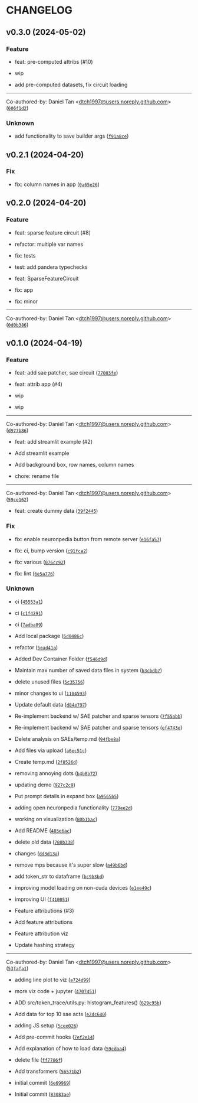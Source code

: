 # CHANGELOG



## v0.3.0 (2024-05-02)

### Feature

* feat: pre-computed attribs (#10)

* wip

* add pre-computed datasets, fix circuit loading

---------

Co-authored-by: Daniel Tan &lt;dtch1997@users.noreply.github.com&gt; ([`606f1d2`](https://github.com/token-trace/token-trace/commit/606f1d2075f449accd2f9ce412559cf6ea942b55))

### Unknown

* add functionality to save builder args ([`f91a8ce`](https://github.com/token-trace/token-trace/commit/f91a8ce947127f27b0af35fd77d894efeb6da369))


## v0.2.1 (2024-04-20)

### Fix

* fix: column names in app ([`0a65e26`](https://github.com/token-trace/token-trace/commit/0a65e2610a02636f920d3c202c05e5348f347a06))


## v0.2.0 (2024-04-20)

### Feature

* feat: sparse feature circuit (#8)

* refactor: multiple var names

* fix: tests

* test: add pandera typechecks

* feat: SparseFeatureCircuit

* fix: app

* fix: minor

---------

Co-authored-by: Daniel Tan &lt;dtch1997@users.noreply.github.com&gt; ([`0d0b386`](https://github.com/token-trace/token-trace/commit/0d0b38618fd0789990d65db29e0dc98bda70faef))


## v0.1.0 (2024-04-19)

### Feature

* feat: add sae patcher, sae circuit ([`77003fe`](https://github.com/token-trace/token-trace/commit/77003fe5eaadbe5b7e4855e1c64181a40d7f0137))

* feat: attrib app (#4)

* wip

* wip

---------

Co-authored-by: Daniel Tan &lt;dtch1997@users.noreply.github.com&gt; ([`d977b86`](https://github.com/token-trace/token-trace/commit/d977b86cae35dadb3990c7559e2f9ef775013fbd))

* feat: add streamlit example (#2)

* Add streamlit example

* Add background box, row names, column names

* chore: rename file

---------

Co-authored-by: Daniel Tan &lt;dtch1997@users.noreply.github.com&gt; ([`59ce162`](https://github.com/token-trace/token-trace/commit/59ce162f680fb228306d609d296c387f213f1bfd))

* feat: create dummy data ([`39f2445`](https://github.com/token-trace/token-trace/commit/39f24452a08e2c7f76ce7020c6f2781fe3ea9bea))

### Fix

* fix: enable neuronpedia button from remote server ([`e16fa57`](https://github.com/token-trace/token-trace/commit/e16fa57f1a9e0669da16fa6c6bd663a6cd204dcc))

* fix: ci, bump version ([`c91fca2`](https://github.com/token-trace/token-trace/commit/c91fca223147206a408a86f2705709ee452103aa))

* fix: various ([`076cc92`](https://github.com/token-trace/token-trace/commit/076cc92d1e2926e8648ae733ab2de8216316e26b))

* fix: lint ([`6e5a776`](https://github.com/token-trace/token-trace/commit/6e5a7767fea35f809d74e09f9630f24bc753be97))

### Unknown

* ci ([`45553a1`](https://github.com/token-trace/token-trace/commit/45553a179d85b24517a14cb9fd262d45478f7b89))

* ci ([`c1f4291`](https://github.com/token-trace/token-trace/commit/c1f4291939958c749c56c1cef0cda51141ad0da0))

* ci ([`7adba89`](https://github.com/token-trace/token-trace/commit/7adba89d6ea9ca757d25f4f1b84a1bc1dbc8d89f))

* Add local package ([`6d0486c`](https://github.com/token-trace/token-trace/commit/6d0486c16ce8d5f09a97627f41265f7480e71b1b))

* refactor ([`5ead41a`](https://github.com/token-trace/token-trace/commit/5ead41aa1ea1ec92d39a187e9585ead12bc970b3))

* Added Dev Container Folder ([`f546d9d`](https://github.com/token-trace/token-trace/commit/f546d9d0062899901d10573e1eb5935d99eebb49))

* Maintain max number of saved data files in system ([`b3cbdb7`](https://github.com/token-trace/token-trace/commit/b3cbdb71cf4ab2850d9e83132fe4d04ef23dcc7c))

* delete unused files ([`5c35756`](https://github.com/token-trace/token-trace/commit/5c35756bbbfef9f4f0cdef9c5f616fcef31d8574))

* minor changes to ui ([`1104593`](https://github.com/token-trace/token-trace/commit/1104593aa9d33853f2e4f48e4b981ace69dd1a0d))

* Update default data ([`d84e797`](https://github.com/token-trace/token-trace/commit/d84e7976ac03ab3b107a4bd3af3268f2197bfaa0))

* Re-implement backend w/ SAE patcher and sparse tensors ([`7f55abb`](https://github.com/token-trace/token-trace/commit/7f55abbc1b894037b1764b14a5905e498078fae6))

* Re-implement backend w/ SAE patcher and sparse tensors ([`ef4743e`](https://github.com/token-trace/token-trace/commit/ef4743efbc2db0b7b324ff6aa0dc024fea525d1b))

* Delete analysis on SAEs/temp.md ([`94fbe8a`](https://github.com/token-trace/token-trace/commit/94fbe8aeff94b5ff1f32217eb2dbae6ddd1ccaee))

* Add files via upload ([`a6ec51c`](https://github.com/token-trace/token-trace/commit/a6ec51ce03c0b436dc9dd155c5a8110bb7399e54))

* Create temp.md ([`2f8526d`](https://github.com/token-trace/token-trace/commit/2f8526da6b1d6cd9bf55328f9a6e92174c6f9eef))

* removing annoying dots ([`b4b8b72`](https://github.com/token-trace/token-trace/commit/b4b8b721cb10187f53fc26659f77f415658438e7))

* updating demo ([`927c2c9`](https://github.com/token-trace/token-trace/commit/927c2c97853adb6f798a83eda75f621273288649))

* Put prompt details in expand box ([`a9565b5`](https://github.com/token-trace/token-trace/commit/a9565b5001dc3424b5a3eff3dd98f29151b58210))

* adding open neuronpedia functionality ([`779ee2d`](https://github.com/token-trace/token-trace/commit/779ee2d810e957e78df903a13d4dbea5c78695cc))

* working on visualization ([`80b1bac`](https://github.com/token-trace/token-trace/commit/80b1bac4f833e4253875223fc49021da76fb79e9))

* Add README ([`485e6ac`](https://github.com/token-trace/token-trace/commit/485e6ac4229a1a4b107ef6c451ab2f6780cbc3de))

* delete old data ([`780b338`](https://github.com/token-trace/token-trace/commit/780b338db9906715a8140962afe1a8b138740efa))

* changes ([`dd3d13a`](https://github.com/token-trace/token-trace/commit/dd3d13a41edda7497d77be4606a4cd64f4f5c207))

* remove mps because it&#39;s super slow ([`a49b6bd`](https://github.com/token-trace/token-trace/commit/a49b6bdf6a1c21e9174ee90fd1cd6b0747a89909))

* add token_str to dataframe ([`bc9b3bd`](https://github.com/token-trace/token-trace/commit/bc9b3bd677a82fd03c54407114aeef1129c843a1))

* improving model loading on non-cuda devices ([`e1ee49c`](https://github.com/token-trace/token-trace/commit/e1ee49ca6c006dd7e37791dbe14cd33eb704569b))

* improving UI ([`f410051`](https://github.com/token-trace/token-trace/commit/f4100515be15ed55f62f79bc1c3611ec74197c8e))

* Feature attributions (#3)

* Add feature attributions

* Feature attribution viz

* Update hashing strategy

---------

Co-authored-by: Daniel Tan &lt;dtch1997@users.noreply.github.com&gt; ([`53fafa1`](https://github.com/token-trace/token-trace/commit/53fafa108a15822390200738d52953a519ac9037))

* adding line plot to viz ([`a724d99`](https://github.com/token-trace/token-trace/commit/a724d99888994c92c528c15b846e31b0dd8134f0))

* more viz code + jupyter ([`4707451`](https://github.com/token-trace/token-trace/commit/4707451713a0d3920140c9ed9126689296c2e9bd))

* ADD src/token_trace/utils.py: histogram_features() ([`629c95b`](https://github.com/token-trace/token-trace/commit/629c95be678ad7c40c40a6034b23048eaa55fce5))

* Add data for top 10 sae acts ([`e2dc640`](https://github.com/token-trace/token-trace/commit/e2dc64066365039029cce5369d9736165db490a1))

* adding JS setup ([`5cee026`](https://github.com/token-trace/token-trace/commit/5cee026399a9576120677b8e5b40b2f74c4ab43f))

* Add pre-commit hooks ([`7ef2e14`](https://github.com/token-trace/token-trace/commit/7ef2e140058925dfaae994d38d8958a7a48855ae))

* Add explanation of how to load data ([`59cdaa4`](https://github.com/token-trace/token-trace/commit/59cdaa4b9a8582f2203d3994cf867b11e0024270))

* delete file ([`ff7786f`](https://github.com/token-trace/token-trace/commit/ff7786f43168076fe2a60261217c85217187a5b2))

* Add transformers ([`56571b2`](https://github.com/token-trace/token-trace/commit/56571b216e7d8827d656886fc9d1a86ae8c412b9))

* initial commit ([`6e69969`](https://github.com/token-trace/token-trace/commit/6e699699500cb59a56149f1441d3b67387aca2a8))

* Initial commit ([`83083ae`](https://github.com/token-trace/token-trace/commit/83083ae9e3075487b5aad2b835958d520c1c0ae6))
